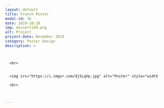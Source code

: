 ```yaml
---
layout: default
title: French Poster
modal-id: 16
date: 2019-10-20
img: desserts69.png
alt: Project
project-date: November 2019
category: Poster Design
description: >



  <br>


  <img src="https://i.imgur.com/djSLqVp.jpg" alt="Poster" style="width: 87%;"/>
  
  <br>



---
```

